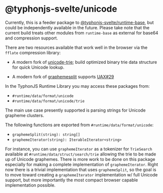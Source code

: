 # @typhonjs-svelte/unicode

Currently, this is a feeder package to [@typhonjs-svelte/runtime-base](https://github.com/typhonjs-svelte/runtime-base),
but could be independently available in the future. Please take note that the current build treats other modules from
`runtime-base` as external for base64 and compression support.

There are two resources available that work well in the browser via the `fflate` compression library:
- A modern fork of [unicode-trie](https://www.npmjs.com/package/unicode-trie); build optimized binary trie data
structure for quick Unicode lookup.

- A modern fork of [graphemesplit](https://www.npmjs.com/package/graphemesplit) supports [UAX#29](http://www.unicode.org/reports/tr29/#Grapheme_Cluster_Boundaries)

In the TyphonJS Runtime Library you may access these packages from:
- `#runtime/data/format/unicode`
- `#runtime/data/format/unicode/trie`

The main use case presently supported is parsing strings for Unicode grapheme clusters.

The following functions are exported from `#runtime/data/format/unicode`:
- `graphemeSplit(string): string[]`
- `graphemeIterator(string): IterableIterator<string>`

For instance, you can use `graphemeIterator` as a tokenizer for `TrieSearch` available at
`#runtime/data/struct/search/trie` allowing the trie to be made up of Unicode graphemes. There is more
work to be done on this package especially for making a complete implementation of `graphemeIterator`.
Right now there is a trivial implementation that uses `graphemeSplit`, so the goal is to move toward
creating a `graphemeIterator` implementation w/ full Unicode support, but more importantly the most compact
browser capable implementation possible.

